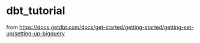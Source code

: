 # dbt_tutorial
from https://docs.getdbt.com/docs/get-started/getting-started/getting-set-up/setting-up-bigquery
